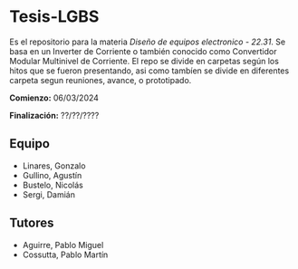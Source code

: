 # Tesis-LGBS
Es el repositorio para la materia _Diseño de equipos electronico - 22.31_. Se basa en un Inverter de Corriente o también conocido como Convertidor Modular Multinivel de Corriente. El repo se divide en carpetas según los hitos que se fueron presentando, asi como tambíen se divide en diferentes carpeta segun reuniones, avance, o prototipado.

**Comienzo:** 06/03/2024 

**Finalización:** ??/??/????

## Equipo

* Linares, Gonzalo
* Gullino, Agustín
* Bustelo, Nicolás
* Sergi, Damián


## Tutores

* Aguirre, Pablo Miguel
* Cossutta, Pablo Martín